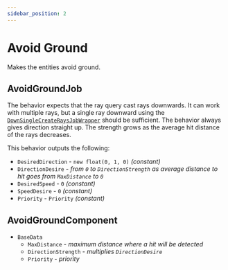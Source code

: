 ```yaml
---
sidebar_position: 2
---
```


# Avoid Ground

Makes the entities avoid ground.

## AvoidGroundJob

The behavior expects that the ray query cast rays downwards. It can work with multiple rays, but a single ray downward using the [`DownSingleCreateRaysJobWrapper`](/docs/documentation-defaults/queries/ray-queries/down-single-create-rays) should be sufficient. The behavior always gives direction straight up. The strength grows as the average hit distance of the rays decreases.

This behavior outputs the following: 
- `DesiredDirection` - `new float(0, 1, 0)` *(constant)*
- `DirectionDesire` - *from `0` to `DirectionStrength` as average distance to hit goes from `MaxDistance` to `0`*
- `DesiredSpeed` - `0` *(constant)*
- `SpeedDesire` - `0` *(constant)*
- `Priority` -  `Priority` *(constant)*

## AvoidGroundComponent

- `BaseData`
    - `MaxDistance` - *maximum distance where a hit will be detected*
    - `DirectionStrength` - *multiplies `DirectionDesire`*
    - `Priority` - *priority*